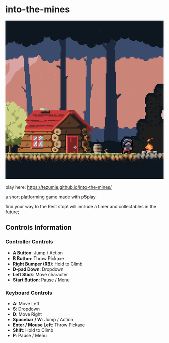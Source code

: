 # into-the-mines

[![into-the-mines](into-the-mines.png)](https://tezumie.github.io/into-the-mines/)

play here:
https://tezumie.github.io/into-the-mines/

a short platforming game made with p5play.

find your way to the Rest stop! will include a timer and collectables in the future;

## Controls Information

### Controller Controls

- **A Button**: Jump / Action
- **B Button**: Throw Pickaxe
- **Right Bumper (RB)**: Hold to Climb
- **D-pad Down**: Dropdown
- **Left Stick**: Move character
- **Start Button**: Pause / Menu

### Keyboard Controls

- **A**: Move Left
- **S**: Dropdown
- **D**: Move Right
- **Spacebar / W**: Jump / Action
- **Enter / Mouse Left**: Throw Pickaxe
- **Shift**: Hold to Climb
- **P**: Pause / Menu
